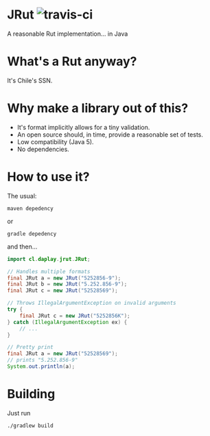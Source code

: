 # JRut ![travis-ci](https://travis-ci.org/daplay/jrut.svg?branch=master)

A reasonable Rut implementation... in Java

# What's a Rut anyway?

It's Chile's SSN.

# Why make a library out of this?

- It's format implicitly allows for a tiny validation.
- An open source should, in time, provide a reasonable set of tests.
- Low compatibility (Java 5).
- No dependencies.

# How to use it?

The usual:

```
maven depedency
```

or

```
gradle depedency
```

and then...

```java
import cl.daplay.jrut.JRut;

// Handles multiple formats
final JRut a = new JRut("5252856-9");
final JRut b = new JRut("5.252.856-9");
final JRut c = new JRut("52528569");

// Throws IllegalArgumentException on invalid arguments
try {
    final JRut c = new JRut("5252856K");
} catch (IllegalArgumentException ex) {
    // ...
}

// Pretty print
final JRut a = new JRut("52528569");
// prints "5.252.856-9"
System.out.println(a);

```

# Building

Just run

`./gradlew build`
